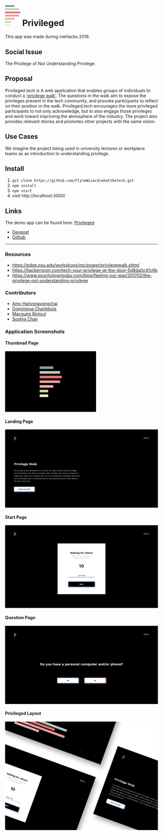 # <img src="./product/p-colour.png" width="50"> Privileged

This app was made during nwHacks 2018.

## Social Issue

The Privilege of Not Understanding Privilege.

## Proposal

Privileged.tech is A web application that enables groups of individuals to conduct a [‘privilege walk’](https://edge.psu.edu/workshops/mc/power/privilegewalk.shtml). The questions in the walk aim to expose the privileges present in the tech community, and provoke participants to reflect on their position in the walk. Privileged.tech encourages the more privileged participants to not only acknowledge, but to also engage those privileges and work toward improving the atmosphere of the industry. The project also provides relevant stories and promotes other projects with the same vision.

## Use Cases

We imagine the project being used in university lectures or workplace teams as an introduction to understanding privilege.

## Install

1. `git clone https://github.com/FlyteWizard/whatthetech.git`
2. `npm install`
3. `npm start`
4. visit http://localhost:3000/

## Links

The demo app can be found here: [Privileged](http://www.privileged.tech)

* [Devpost](https://devpost.com/software/privileged)
* [Github](https://github.com/FlyteWizard/whatthetech)

---

### Resources

* https://edge.psu.edu/workshops/mc/power/privilegewalk.shtml
* https://hackernoon.com/tech-your-privilege-at-the-door-5d8da0c41c6b
* https://www.psychologytoday.com/blog/feeling-our-way/201702/the-privilege-not-understanding-privilege

### Contributors

* [Amy Hanvoravongchai](https://github.com/amyhanv)
* [Dominique Charlebois](https://github.com/FlyteWizard)
* [Macguire Rintoul](https://github.com/mrintoul)
* [Sophia Chan](https://github.com/schan27)

### Application Screenshots

#### Thumbnail Page

![Landing Page](./product/thumbnail.png)

#### Landing Page

![Landing Page](./product/landingpage.png)

#### Start Page

![Start Page](./product/start.png)

#### Question Page

![Questions](./product/questions.png)

#### Privileged Layout

![Landing Page](./product/privileged-layout.png)
